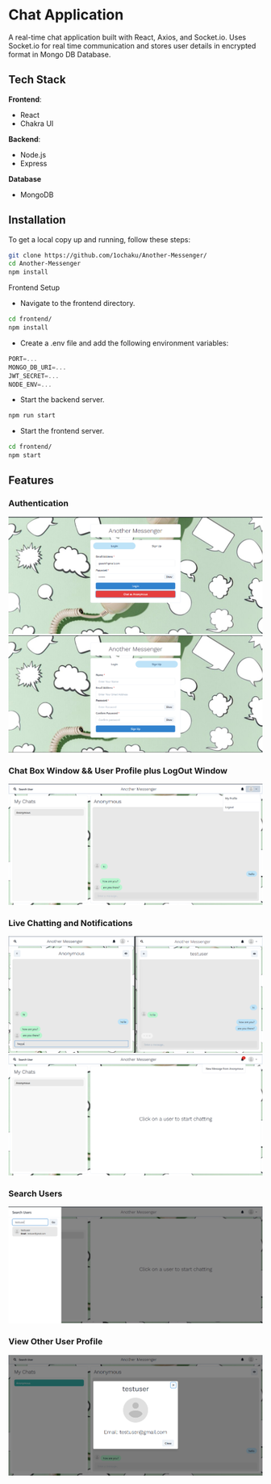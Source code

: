 # Chat Application

A real-time chat application built with React, Axios, and Socket.io.
Uses Socket.io for real time communication and stores user details in encrypted format in Mongo DB Database.

## Tech Stack

**Frontend**:
- React
- Chakra UI
  
**Backend**:
- Node.js
- Express

**Database**
- MongoDB

## Installation

To get a local copy up and running, follow these steps:

```bash
git clone https://github.com/1ochaku/Another-Messenger/
cd Another-Messenger
npm install
```


Frontend Setup
- Navigate to the frontend directory.
```bash
cd frontend/
npm install
```

- Create a .env file and add the following environment variables:
```js
PORT=...
MONGO_DB_URI=...
JWT_SECRET=...
NODE_ENV=...
```

- Start the backend server.
```bash
npm run start
```

- Start the frontend server.
```bash
cd frontend/
npm start
```
## Features
### Authentication

![](https://github.com/1ochaku/Another-Messenger/blob/main/ScreenShots/Login.png)
![](https://github.com/1ochaku/Another-Messenger/blob/main/ScreenShots/SignUp.png)

### Chat Box Window && User Profile plus LogOut Window

![](https://github.com/1ochaku/Another-Messenger/blob/main/ScreenShots/UserProfile%26Logout.png)

### Live Chatting and Notifications

![](https://github.com/1ochaku/Another-Messenger/blob/main/ScreenShots/Live%20Chat%20and%20Typing%20Indicator.png)
![](https://github.com/1ochaku/Another-Messenger/blob/main/ScreenShots/Notifications.png)

### Search Users

![](https://github.com/1ochaku/Another-Messenger/blob/main/ScreenShots/Search%20Tab.png)

### View Other User Profile

![](https://github.com/1ochaku/Another-Messenger/blob/main/ScreenShots/Profile.png)



